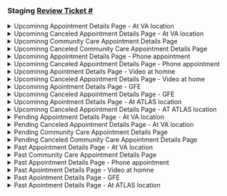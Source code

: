 ### Staging [Review Ticket #]()

<details>
<summary>Upcominng Appointment Details Page - At VA location </summary>
</details>

<details>
<summary>Upcominng Canceled Appointment Details Page - At VA location </summary>
</details>

<details>
<summary>Upcominng Community Care Appointment Details Page </summary>
</details>

<details>
<summary>Upcominng Canceled Community Care Appointment Details Page </summary>
</details>

<details>
<summary>Upcominng Appointment Details Page - Phone appointment </summary>
</details>

<details>
<summary>Upcominng Canceled Appointment Details Page - Phone appointment </summary>
</details>

<details>
<summary>Upcominng Apointment Details Page - Video at homne </summary>
</details>

<details>
<summary>Upcominng Canceled Appointment Details Page - Video at home </summary>
</details>

<details>
<summary>Upcominng Apointment Details Page - GFE </summary>
</details>

<details>
<summary>Upcominng Canceled Appointment Details Page - GFE </summary>
</details>

<details>
<summary>Upcominng Apointment Details Page - At ATLAS location </summary>
</details>

<details>
<summary>Upcominng Canceled Appointment Details Page - AT ATLAS location </summary>
</details>

<details>
<summary>Pending Appointment Details Page - At VA location </summary>
</details>

<details>
<summary>Pending Canceled Appointment Details Page - At VA location </summary>
</details>

<details>
<summary>Pending Community Care Appointment Details Page </summary>
</details>

<details>
<summary>Pending Canceled Community Care Appointment Details Page </summary>
</details>

<details>
<summary>Past Appointment Details Page - At VA location </summary>
</details>

<details>
<summary>Past Community Care Appointment Details Page </summary>
</details>

<details>
<summary>Past Appointment Details Page - Phone appointment </summary>
</details>

<details>
<summary>Past Apointment Details Page - Video at homne </summary>
</details>

<details>
<summary>Past Apointment Details Page - GFE </summary>
</details>

<details>
<summary>Past Apointment Details Page - At ATLAS location </summary>
</details>
